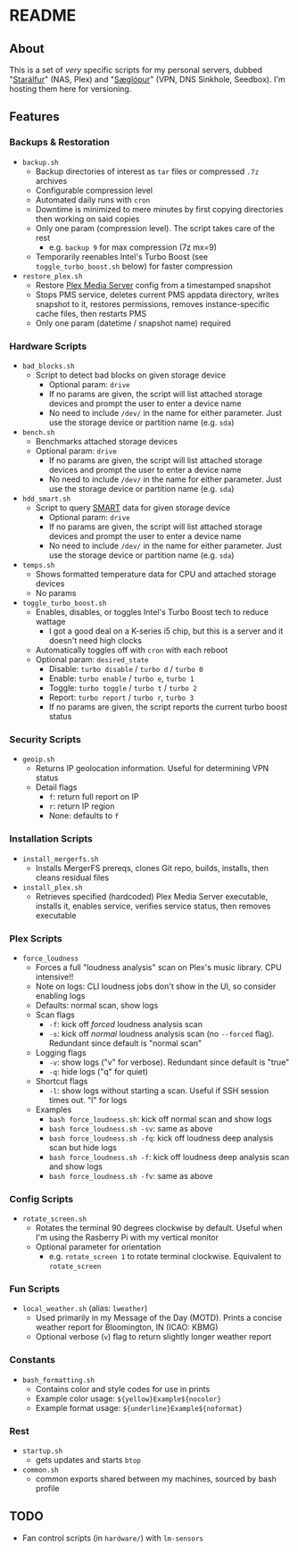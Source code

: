 # README
## About
This is a set of _very_ specific scripts for my personal servers, dubbed "[Starálfur](https://www.youtube.com/watch?v=7fEUUnXDnbk)" (NAS, Plex) and "[Sæglópur](https://www.youtube.com/watch?v=TFHCWZh0_Co)" (VPN, DNS Sinkhole, Seedbox). I'm hosting them here for versioning.

## Features
### Backups & Restoration
- `backup.sh`
  - Backup directories of interest as `tar` files or compressed `.7z` archives
  - Configurable compression level
  - Automated daily runs with `cron`
  - Downtime is minimized to mere minutes by first copying directories then working on said copies
  - Only one param (compression level). The script takes care of the rest
    - e.g. `backup 9` for max compression (7z mx=9)
  - Temporarily reenables Intel's Turbo Boost (see `toggle_turbo_boost.sh` below) for faster compression
- `restore_plex.sh`
  - Restore [Plex Media Server](https://support.plex.tv/articles/200288286-what-is-plex/) config from a timestamped snapshot
  - Stops PMS service, deletes current PMS appdata directory, writes snapshot to it, restores permissions, removes instance-specific cache files, then restarts PMS
  - Only one param (datetime / snapshot name) required

### Hardware Scripts
- `bad_blocks.sh`
  - Script to detect bad blocks on given storage device
    - Optional param: `drive`
    - If no params are given, the script will list attached storage devices and prompt the user to enter a device name
    - No need to include `/dev/` in the name for either parameter. Just use the storage device or partition name (e.g. `sda`)
- `bench.sh`
  - Benchmarks attached storage devices
  - Optional param: `drive`
    - If no params are given, the script will list attached storage devices and prompt the user to enter a device name
    - No need to include `/dev/` in the name for either parameter. Just use the storage device or partition name (e.g. `sda`)
- `hdd_smart.sh`
  - Script to query [SMART](https://en.wikipedia.org/wiki/Self-Monitoring,_Analysis_and_Reporting_Technology) data for given storage device
    - Optional param: `drive`
    - If no params are given, the script will list attached storage devices and prompt the user to enter a device name
    - No need to include `/dev/` in the name for either parameter. Just use the storage device or partition name (e.g. `sda`)
- `temps.sh`
  - Shows formatted temperature data for CPU and attached storage devices
  - No params
- `toggle_turbo_boost.sh`
  - Enables, disables, or toggles Intel's Turbo Boost tech to reduce wattage
    - I got a good deal on a K-series i5 chip, but this is a server and it doesn't need high clocks
  - Automatically toggles off with `cron` with each reboot
  - Optional param: `desired_state`
    - Disable: `turbo disable` / `turbo d` / `turbo 0`
    - Enable: `turbo enable` / `turbo e`, `turbo 1`
    - Toggle: `turbo toggle` / `turbo t` / `turbo 2`
    - Report: `turbo report` / `turbo r`, `turbo 3`
    - If no params are given, the script reports the current turbo boost status

### Security Scripts
- `geoip.sh`
  - Returns IP geolocation information. Useful for determining VPN status
  - Detail flags
    - `f`: return full report on IP
    - `r`: return IP region
    - None: defaults to `f`

### Installation Scripts
- `install_mergerfs.sh`
  - Installs MergerFS prereqs, clones Git repo, builds, installs, then cleans residual files
- `install_plex.sh`
  - Retrieves specified (hardcoded) Plex Media Server executable, installs it, enables service, verifies service status, then removes executable

### Plex Scripts
- `force_loudness`
  - Forces a full "loudness analysis" scan on Plex's music library. CPU intensive!!
  - Note on logs: CLI loudness jobs don't show in the UI, so consider enabling logs
  - Defaults: normal scan, show logs
  - Scan flags
    - `-f`: kick off _forced_ loudness analysis scan
    - `-s`: kick off _normal_ loudness analysis scan (no `--forced` flag). Redundant since default is "normal scan"
  - Logging flags
    - `-v`: show logs ("v" for verbose). Redundant since default is "true"
    - `-q`: hide logs ("q" for quiet)
  - Shortcut flags
    - `-l`: show logs without starting a scan. Useful if SSH session times out. "l" for logs
  - Examples
    - `bash force_loudness.sh`: kick off normal scan and show logs
    - `bash force_loudness.sh -sv`: same as above
    - `bash force_loudness.sh -fq`: kick off loudness deep analysis scan but hide logs
    - `bash force_loudness.sh -f`: kick off loudness deep analysis scan and show logs
    - `bash force_loudness.sh -fv`: same as above

### Config Scripts
- `rotate_screen.sh`
  - Rotates the terminal 90 degrees clockwise by default. Useful when I'm using the Rasberry Pi with my vertical monitor
  - Optional parameter for orientation
    - e.g. `rotate_screen 1` to rotate terminal clockwise. Equivalent to `rotate_screen`

### Fun Scripts
- `local_weather.sh` (alias: `lweather`)
  - Used primarily in my Message of the Day (MOTD). Prints a concise weather report for Bloomington, IN (ICAO: KBMG)
  - Optional verbose (`v`) flag to return slightly longer weather report

### Constants
- `bash_formatting.sh`
  - Contains color and style codes for use in prints
  - Example color usage: `${yellow}Example${nocolor}`
  - Example format usage: `${underline}Example${noformat}`

### Rest
- `startup.sh`
  - gets updates and starts `btop`
- `common.sh`
  - common exports shared between my machines, sourced by bash profile

## TODO
- Fan control scripts (in `hardware/`) with `lm-sensors`
